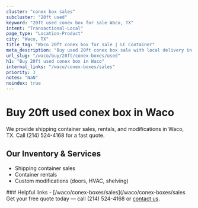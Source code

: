 ```yaml
---
cluster: "conex box sales"
subcluster: "20ft used"
keyword: "20ft used conex box for sale Waco, TX"
intent: "Transactional-Local"
page_type: "Location-Product"
city: "Waco, TX"
title_tag: "Waco 20ft conex box for sale | LC Container"
meta_description: "Buy used 20ft conex box sale with local delivery in Waco, TX. LC Container — local Since 2003. Request a fast quote today."
url_slug: "/waco/buy/20ft/conex-boxes/used"
h1: "Buy 20ft used conex box in Waco"
internal_links: "/waco/conex-boxes/sales"
priority: 3
notes: "NaN"
noindex: true
---
```


# Buy 20ft used conex box in Waco

We provide shipping container sales, rentals, and modifications in Waco, TX. Call (214) 524-4168 for a fast quote.

## Our Inventory & Services
- Shipping container sales
- Container rentals
- Custom modifications (doors, HVAC, shelving)

<div data-section="internal-links">
### Helpful links
- [/waco/conex-boxes/sales](/waco/conex-boxes/sales
</div>

<div data-section="cta">
Get your free quote today — call (214) 524-4168 or <a href="/contact">contact us</a>.
</div>

<script type="application/ld+json">{"@context":"https://schema.org","@type":"FAQPage","mainEntity":[{"@type":"Question","name":"How much does delivery cost in Waco, TX?","acceptedAnswer":{"@type":"Answer","text":"Delivery costs vary by distance and container size. Most deliveries in Waco, TX range from $150-$300. Call (214) 524-4168 for an exact quote based on your specific location."}},{"@type":"Question","name":"Do you offer financing or payment plans?","acceptedAnswer":{"@type":"Answer","text":"We accept major credit cards, checks, and can discuss commercial terms for bulk purchases. Call (214) 524-4168 to discuss options."}},{"@type":"Question","name":"Can you customize containers in Waco, TX?","acceptedAnswer":{"@type":"Answer","text":"Yes — we perform modifications like doors, HVAC, insulation, and shelving. Request a custom quote at (214) 524-4168 or via our contact form."}}]}</script>
